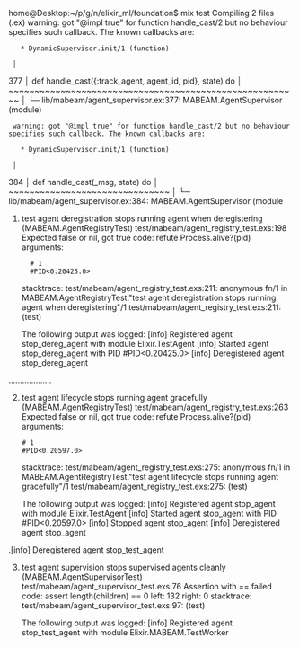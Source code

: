 home@Desktop:~/p/g/n/elixir_ml/foundation$ mix test
Compiling 2 files (.ex)
     warning: got "@impl true" for function handle_cast/2 but no behaviour specifies such callback. The known callbacks are:

       * DynamicSupervisor.init/1 (function)

     │
 377 │   def handle_cast({:track_agent, agent_id, pid}, state) do
     │   ~~~~~~~~~~~~~~~~~~~~~~~~~~~~~~~~~~~~~~~~~~~~~~~~~~~~~~~~
     │
     └─ lib/mabeam/agent_supervisor.ex:377: MABEAM.AgentSupervisor (module)

     warning: got "@impl true" for function handle_cast/2 but no behaviour specifies such callback. The known callbacks are:

       * DynamicSupervisor.init/1 (function)

     │
 384 │   def handle_cast(_msg, state) do
     │   ~~~~~~~~~~~~~~~~~~~~~~~~~~~~~~~
     │
     └─ lib/mabeam/agent_supervisor.ex:384: MABEAM.AgentSupervisor (module

1) test agent deregistration stops running agent when deregistering (MABEAM.AgentRegistryTest)
     test/mabeam/agent_registry_test.exs:198
     Expected false or nil, got true
     code: refute Process.alive?(pid)
     arguments:

         # 1
         #PID<0.20425.0>

     stacktrace:
       test/mabeam/agent_registry_test.exs:211: anonymous fn/1 in MABEAM.AgentRegistryTest."test agent deregistration stops running agent when deregistering"/1
       test/mabeam/agent_registry_test.exs:211: (test)

     The following output was logged:
     [info] Registered agent stop_dereg_agent with module Elixir.TestAgent
     [info] Started agent stop_dereg_agent with PID #PID<0.20425.0>
     [info] Deregistered agent stop_dereg_agent

...................

  2) test agent lifecycle stops running agent gracefully (MABEAM.AgentRegistryTest)
     test/mabeam/agent_registry_test.exs:263
     Expected false or nil, got true
     code: refute Process.alive?(pid)
     arguments:

         # 1
         #PID<0.20597.0>

     stacktrace:
       test/mabeam/agent_registry_test.exs:275: anonymous fn/1 in MABEAM.AgentRegistryTest."test agent lifecycle stops running agent gracefully"/1
       test/mabeam/agent_registry_test.exs:275: (test)

     The following output was logged:
     [info] Registered agent stop_agent with module Elixir.TestAgent
     [info] Started agent stop_agent with PID #PID<0.20597.0>
     [info] Stopped agent stop_agent
     [info] Deregistered agent stop_agent

.[info] Deregistered agent stop_test_agent


  3) test agent supervision stops supervised agents cleanly (MABEAM.AgentSupervisorTest)
     test/mabeam/agent_supervisor_test.exs:76
     Assertion with == failed
     code:  assert length(children) == 0
     left:  132
     right: 0
     stacktrace:
       test/mabeam/agent_supervisor_test.exs:97: (test)

     The following output was logged:
     [info] Registered agent stop_test_agent with module Elixir.MABEAM.TestWorker
